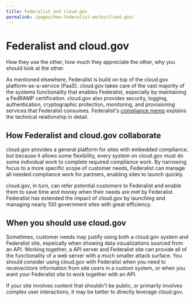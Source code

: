 ```yaml
---
title: Federalist and cloud.gov
permalink: /pages/how-federalist-works/cloud-gov/
---
```


# Federalist and cloud.gov

How they use the other, how much they appreciate the other, why you should look at the other.

As mentioned elsewhere, Federalist is build on top of the cloud.gov platform-as-a-service (PaaS). cloud.gov takes care of the vast majority of the systems functionality that enables Federalist, especially by maintaining a FedRAMP certification. cloud.gov also provides security, logging, authentication, cryptographic protection, monitoring, and provisioning services that Federalist consumes. Federalist's [compliance memo]({{site.baseurl}}/assets/documents/Federalist-Compliance-Memo.pdf) explains the technical relationship in detail.

## How Federalist and cloud.gov collaborate

cloud.gov provides a general platform for sites with embedded compliance, but because it allows some flexibility, every system on cloud.gov must do some individual work to complete required compliance work. By narrowing focus to a more specific scope of customer needs, Federalist can manage all needed compliance work for partners, enabling sites to launch quickly.

cloud.gov, in turn, can refer potential customers to Federalist and enable them to save time and money when their needs are met by Federalist. Federalist has extended the impact of cloud.gov by launching and managing nearly 100 government sites with great efficiency.

## When you should use cloud.gov

Sometimes, customer needs may justify using both a cloud.gov system and Federalist site, espeically when showing data visualizations sourced from an API. Working together, a API server and Federalist site can provide all of the functionality of a web server with a much smaller attack surface. You should consider using cloud.gov with Federalist when you need to receive/store information from site users in a custom system, or when you want your Federalist site to work together with an API.

If your site involves content that shouldn't be public, or primarily involves complex user interactions, it may be better to directly leverage cloud.gov. 
